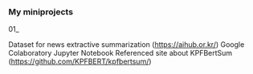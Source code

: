 ### My miniprojects

01_

Dataset for news extractive summarization (https://aihub.or.kr/)
Google Colaboratory Jupyter Notebook
Referenced site about KPFBertSum (https://github.com/KPFBERT/kpfbertsum/)
